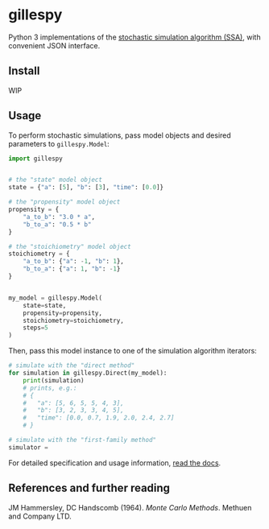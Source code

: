 # gillespy
Python 3 implementations of the [stochastic simulation algorithm (SSA)](https://en.wikipedia.org/wiki/Stochastic_simulation), with convenient JSON interface.

## Install
WIP

## Usage
To perform stochastic simulations, pass model objects and desired parameters to `gillespy.Model`:

```python
import gillespy


# the "state" model object
state = {"a": [5], "b": [3], "time": [0.0]}

# the "propensity" model object
propensity = {
    "a_to_b": "3.0 * a",
    "b_to_a": "0.5 * b"
}

# the "stoichiometry" model object
stoichiometry = {
    "a_to_b": {"a": -1, "b": 1},
    "b_to_a": {"a": 1, "b": -1}
}


my_model = gillespy.Model(
    state=state,
    propensity=propensity,
    stoichiometry=stoichiometry,
    steps=5
)
```

Then, pass this model instance to one of the simulation algorithm iterators:

```python
# simulate with the "direct method"
for simulation in gillespy.Direct(my_model):
    print(simulation)
    # prints, e.g.:
    # {
    #   "a": [5, 6, 5, 5, 4, 3],
    #   "b": [3, 2, 3, 3, 4, 5],
    #   "time": [0.0, 0.7, 1.9, 2.0, 2.4, 2.7]
    # }

# simulate with the "first-family method"
simulator = 
```

For detailed specification and usage information, [read the docs]().

## References and further reading
JM Hammersley, DC Handscomb (1964). _Monte Carlo Methods_. Methuen and Company LTD.

